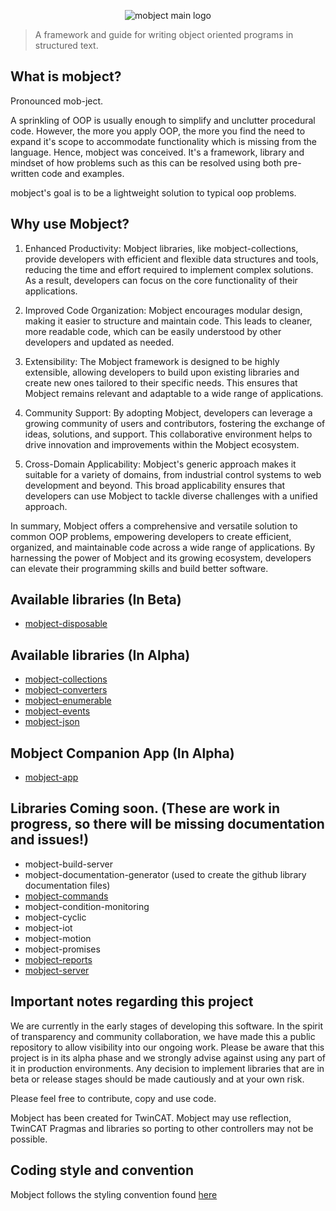 <p align="center">
  <picture>
    <img class="top-logo" alt="mobject main logo" >
  </picture>
</p>

> A framework and guide for writing object oriented programs in structured text.

## What is mobject?

Pronounced mob-ject.

A sprinkling of OOP is usually enough to simplify and unclutter procedural code. However, the more you apply OOP, the more you find the need to expand it's scope to accommodate functionality which is missing from the language. Hence, mobject was conceived. It's a framework, library and mindset of how problems such as this can be resolved using both pre-written code and examples.

mobject's goal is to be a lightweight solution to typical oop problems.

## Why use Mobject?

1. Enhanced Productivity: Mobject libraries, like mobject-collections, provide developers with efficient and flexible data structures and tools, reducing the time and effort required to implement complex solutions. As a result, developers can focus on the core functionality of their applications.

2. Improved Code Organization: Mobject encourages modular design, making it easier to structure and maintain code. This leads to cleaner, more readable code, which can be easily understood by other developers and updated as needed.

3. Extensibility: The Mobject framework is designed to be highly extensible, allowing developers to build upon existing libraries and create new ones tailored to their specific needs. This ensures that Mobject remains relevant and adaptable to a wide range of applications.

4. Community Support: By adopting Mobject, developers can leverage a growing community of users and contributors, fostering the exchange of ideas, solutions, and support. This collaborative environment helps to drive innovation and improvements within the Mobject ecosystem.

5. Cross-Domain Applicability: Mobject's generic approach makes it suitable for a variety of domains, from industrial control systems to web development and beyond. This broad applicability ensures that developers can use Mobject to tackle diverse challenges with a unified approach.

In summary, Mobject offers a comprehensive and versatile solution to common OOP problems, empowering developers to create efficient, organized, and maintainable code across a wide range of applications. By harnessing the power of Mobject and its growing ecosystem, developers can elevate their programming skills and build better software.

## Available libraries (In Beta)

- [mobject-disposable](https://mobject-dev-team.github.io/mobject-disposable/#/)

## Available libraries (In Alpha)

- [mobject-collections](https://mobject-dev-team.github.io/mobject-collections/#/)
- [mobject-converters](https://mobject-dev-team.github.io/mobject-converters/#/)
- [mobject-enumerable](https://mobject-dev-team.github.io/mobject-enumerable/#/)
- [mobject-events](https://mobject-dev-team.github.io/mobject-events/#/)
- [mobject-json](https://mobject-dev-team.github.io/mobject-json/#/)

## Mobject Companion App (In Alpha)

- [mobject-app](https://github.com/Mobject-Dev-Team/mobject-app)

## Libraries Coming soon. (These are work in progress, so there will be missing documentation and issues!)

- mobject-build-server
- mobject-documentation-generator (used to create the github library documentation files)
- [mobject-commands](https://github.com/Mobject-Dev-Team/mobject-commands)
- mobject-condition-monitoring
- mobject-cyclic
- mobject-iot
- mobject-motion
- mobject-promises
- [mobject-reports](https://github.com/Mobject-Dev-Team/mobject-reports)
- [mobject-server](https://github.com/Mobject-Dev-Team/mobject-server)

## Important notes regarding this project

We are currently in the early stages of developing this software. In the spirit of transparency and community collaboration, we have made this a public repository to allow visibility into our ongoing work. Please be aware that this project is in its alpha phase and we strongly advise against using any part of it in production environments. Any decision to implement libraries that are in beta or release stages should be made cautiously and at your own risk.

Please feel free to contribute, copy and use code.

Mobject has been created for TwinCAT. Mobject may use reflection, TwinCAT Pragmas and libraries so porting to other controllers may not be possible.

## Coding style and convention

Mobject follows the styling convention found [here](https://mobject-dev-team.github.io/mobject-coding-convention/#/)
